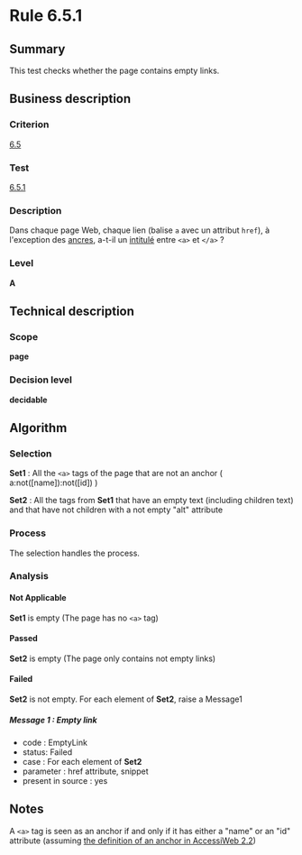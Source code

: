 # Rule 6.5.1
## Summary

This test checks whether the page contains empty links.

## Business description

### Criterion

[6.5](http://references.modernisation.gouv.fr/referentiel-technique-0#crit-6-5)

### Test

[6.5.1](http://references.modernisation.gouv.fr/referentiel-technique-0#test-6-5-1)

### Description

Dans chaque page Web, chaque lien (balise `a` avec un attribut `href`), &agrave; l'exception des <a href="http://references.modernisation.gouv.fr/sites/default/files/RGAA3_RC2-1/glossaire.htm#mAncreNom">ancres</a>, a-t-il un <a href="http://references.modernisation.gouv.fr/sites/default/files/RGAA3_RC2-1/glossaire.htm#mIntituleLien">intitul&eacute;</a> entre `<a>` et `</a>` ?

### Level

**A**

## Technical description

### Scope

**page**

### Decision level

**decidable**

## Algorithm

### Selection

**Set1** : All the `<a>` tags of the page that are not an anchor (
a:not([name]):not([id]) )

**Set2** : All the tags from **Set1** that have an empty text (including
children text) and that have not children with a not empty "alt"
attribute

### Process

The selection handles the process.

### Analysis

#### Not Applicable

**Set1** is empty (The page has no `<a>` tag)

#### Passed

**Set2** is empty (The page only contains not empty links)

#### Failed

**Set2** is not empty. For each element of **Set2**, raise a Message1

##### Message 1 : Empty link

-   code : EmptyLink
-   status: Failed
-   case : For each element of **Set2**
-   parameter : href attribute, snippet
-   present in source : yes

## Notes

A `<a>` tag is seen as an anchor if and only if it has either a "name" or
an "id" attribute (assuming [the definition of an anchor in AccessiWeb
2.2](http://accessiweb.org/index.php/glossary-76.html#mAncreNom))
